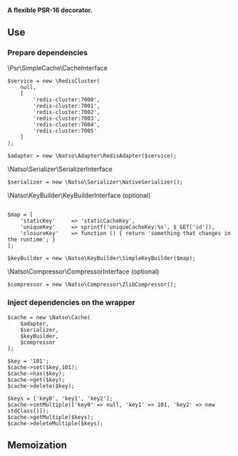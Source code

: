 #### A flexible PSR-16 decorator.

## Use

### Prepare dependencies
\Psr\SimpleCache\CacheInterface

```
$service = new \RedisCluster(
    null,
    [
        'redis-cluster:7000',
        'redis-cluster:7001',
        'redis-cluster:7002',
        'redis-cluster:7003',
        'redis-cluster:7004',
        'redis-cluster:7005'
    ]
);

$adapter = new \Natso\Adapter\RedisAdapter($service);
```

\Natso\Serializer\SerializerInterface
```
$serializer = new \Natso\Serializer\NativeSerializer();
``` 

\Natso\KeyBuilder\KeyBuilderInterface (optional)
```

$map = [
    'staticKey'     => 'staticCacheKey',
    'uniqueKey'     => sprintf('uniqueCacheKey:%s', $_GET['id']),
    'closureKey'    => function () { return 'something that changes in the runtime'; }
];

$keyBuilder = new \Natso\KeyBuilder\SimpleKeyBuilder($map);
``` 

\Natso\Compressor\CompressorInterface (optional)
```
$compressor = new \Natso\Compressor\ZlibCompressor();
``` 
### Inject dependencies on the wrapper
```
$cache = new \Natso\Cache(
    $adapter,
    $serializer,
    $keyBuilder,
    $compressor
);

$key = '101';
$cache->set($key,101);
$cache->has($key);
$cache->get($key);
$cache->delete($key);

$keys = ['key0', 'key1', 'key2'];
$cache->setMultiple(['key0' => null, 'key1' => 101, 'key2' => new stdClass()]);
$cache->getMultiple($keys);
$cache->deleteMultiple($keys);

```

## Memoization